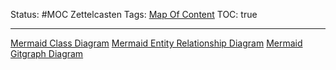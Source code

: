 Status: #MOC
Zettelcasten Tags: [Map Of Content](Map%20of%20Content.md)
TOC: true

---

[Mermaid Class Diagram](../slip-box/Mermaid%20Class%20Diagram.md)
[Mermaid Entity Relationship Diagram](../slip-box/Mermaid%20Entity%20Relationship%20Diagram.md)
[Mermaid Gitgraph Diagram](../slip-box/Mermaid%20Gitgraph%20Diagram.md)

